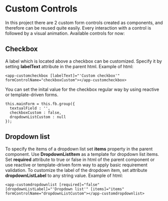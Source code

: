 # Custom Controls

In this project there are 2 custom form controls created as components, and therefore can be reused quite easily. Every interaction with a control is followed by a visual animation. Available controls for now:

## Checkbox

A label which is located above a checkbox can be customized. Specify it by setting **labelText** attribute in the parent html. Example of html:

    <app-customcheckbox [labelText]="'Custom checkbox'" formControlName="checkboxCustom"></app-customcheckbox>
    
You can set the inital value for the checkbox regular way by using reactive or template-driven forms.

    this.mainForm = this.fb.group({
      textualField : '',
      checkboxCustom : false,
      dropdownListCustom : null
    });
    
## Dropdown list

To specify the items of a dropdown list set **items** property in the parent component. Use **DropdownListItem** as a template for dropdown list items. Set **required** attribute to true or false in html of the parent component or use reactive or template-driven form way to apply basic requirement validation. To customize the label of the dropdown item, set attribute **dropdownListLabel** to any string value. Example of html:

    <app-customdropdownlist [required]="false" [dropdownListLabel]="'Dropdown list'" [items]="items" formControlName="dropdownListCustom"></app-customdropdownlist>
